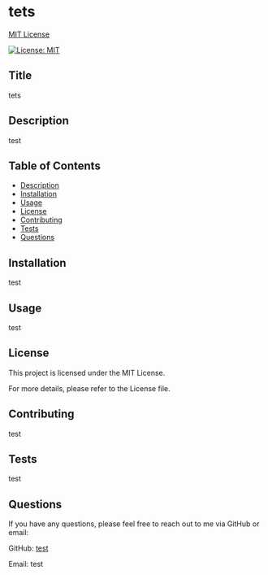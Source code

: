 # tets

  [MIT License](https://opensource.org/licenses/MIT)

  [![License: MIT](https://img.shields.io/badge/License-MIT-yellow.svg)](https://opensource.org/licenses/MIT)

  ## Title
  tets

  ## Description
  
  test
  
  ## Table of Contents
  
  - [Description](#description)
  - [Installation](#installation)
  - [Usage](#usage)
  - [License](#license)
  - [Contributing](#contributing)
  - [Tests](#tests)
  - [Questions](#questions)
  
  ## Installation
  
  test
  
  ## Usage
  
  test
  
  ## License
  
  This project is licensed under the MIT License.
  
  For more details, please refer to the License file.
  
  ## Contributing
  
  test
  
  ## Tests
  
  test
  
  ## Questions
  
  If you have any questions, please feel free to reach out to me via GitHub or email:
  
  GitHub: [test](https://github.com/test)
  
  Email: test

